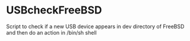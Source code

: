 # USBcheckFreeBSD
Script to check if a new USB device appears in dev directory of FreeBSD and then do an action in /bin/sh shell
